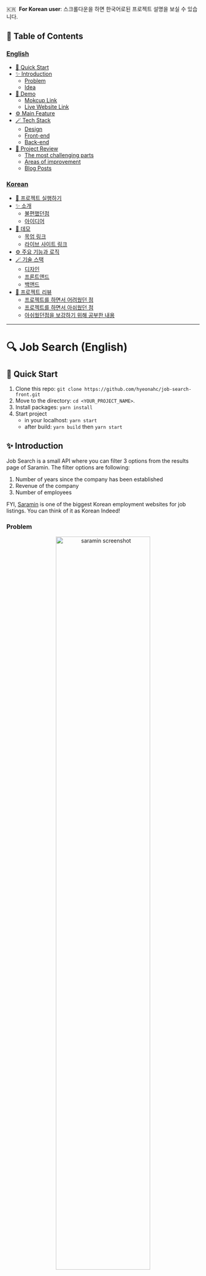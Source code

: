 🇰🇷  **For Korean user**: 스크롤다운을 하면 한국어로된 프로젝트 설명을 보실 수 있습니다.

## 📑 Table of Contents

### [English](<#🔍-Job-Search-(English)>)

- [🚀 Quick Start](#-Quick-Start)
- [✨ Introduction](#-Introduction)
  - [Problem](#Problem)
  - [Idea](#Idea)
- [👀 Demo](#-Demo)
  - [Mokcup Link](#Mokcup-Link)
  - [Live Website Link](#Live-Website-Link)
- [⚙️ Main Feature](#-Main-Feature)
- [🪄 Tech Stack](#-)
  - [Design](#Design)
  - [Front-end](#Front-end)
  - [Back-end](#Back-end)
- [📝 Project Review](#-Project-Review)
  - [The most challenging parts](#The-most-challenging-parts)
  - [Areas of improvement](#Areas-of-improvement)
  - [Blog Posts](#Blog-Posts)

### [Korean](<#🔍-Job-Search-(Korean)>)

- [🚀 프로젝트 실행하기](#-프로젝트-실행하기)
- [✨ 소개](#-소개)
  - [불편했던점](#-불편했던점)
  - [아이디어](#-아이디어)
- [👀 데모](#-데모)
  - [목업 링크](#목업-링크)
  - [라이브 사이트 링크](#라이브-사이트-링크)
- [⚙️ 주요 기능과 로직](#-주요-기능과-로직)
- [🪄 기술 스택](#-기술-스택)
  - [디자인](#-디자인)
  - [프론트앤드](#-프론트앤드)
  - [백앤드](#-백앤드)
- [📝 프로젝트 리뷰](#-프로젝트-리뷰)
  - [프로젝트를 하면서 어려웠던 점](#-프로젝트를-하면서-어려웠던-점)
  - [프로젝트를 하면서 아쉬웠던 점](#-프로젝트를-하면서-아쉬웠던-점)
  - [아쉬웠던점을 보강하기 위해 공부한 내용](#-아쉬웠던점을-보강하기-위해-공부한-내용)

---

# 🔍 Job Search (English)

## 🚀 Quick Start

1. Clone this repo: `git clone https://github.com/hyeonahc/job-search-front.git`
2. Move to the directory: `cd <YOUR_PROJECT_NAME>`.
3. Install packages: `yarn install`
4. Start project
   - in your localhost: `yarn start`
   - after build: `yarn build` then `yarn start`

## ✨ Introduction

Job Search is a small API where you can filter 3 options from the results page of Saramin. The filter options are following:

1. Number of years since the company has been established
2. Revenue of the company
3. Number of employees

FYI, [Saramin](https://www.saramin.co.kr/) is one of the biggest Korean employment websites for job listings. You can think of it as Korean Indeed!

### Problem

<p align="center">
  <img src="https://user-images.githubusercontent.com/83247825/163704800-17cc6fe0-9467-470d-b437-1263cef4b2fd.png" alt="saramin screenshot" style="width: 70%;"/>
</p>
Saramin provides job titles, locations and occupations for job search. You are likely to receive a lot of job postings that don’t match your preferences on the result page.

### Idea

My team came up with the idea of adding more search filters to narrow down the job postings and show relevant result data on the table.

## 👀 Demo

![Job Search](https://user-images.githubusercontent.com/83247825/163704640-e427dc00-af2f-4a16-a2e9-7d812a624411.png)

### Mokcup Link

🔗 [Click here to see the mockup on Behance](https://www.behance.net/gallery/141657723/Search-Jobs)

### Live Website Link

🔗 [Click here to see the live website link on Netlify](https://saramin-job-search.netlify.app/)

## ⚙️ Main Feature

1. Crawling: Crawled the job posting data from Saramin and displayed them on the table
2. Filtering: Added three options that filter the job posting data on the table

## 🪄 Tech Stack

#### Design [@hyeonahc](https://github.com/hyeonahc)

: Adobe XD

#### Front-end [@hyeonahc](https://github.com/hyeonahc)

: React, Context API, React Table, Scss

#### Back-end [@rerun1129](https://github.com/rerun1129)

: Java, Spring

🔗 Click here to see the back-end repository: [job_search_back](https://github.com/rerun1129/job_search_back)

## 📝 Project Review

### The most challenging parts

_Apr 17, 2022_

1. **Context API**

   When I created projects with React, I’ve been using state only locally (within the same component). I managed the state globally using the context API library for the first time in which I struggled with applying context API to my project. I would like to practice this feature more and use Redux for my next project.

2. **React Table**

   I used React Table library to easily insert data into the table and added the pagination feature. The most challenging part was quickly picking up the right information. Also, I found that it took more time for me to learn how to use the new library. My next goal is to experience more new libraries.

3. **Communication with back-end developers**

   Throughout the project, I found it difficult to understand the back-end developer (Even though it was in my native language, Korean) There were some new terms and a situation I never experienced before. I learned that it’s important to understand the bigger picture, the overall web development process, and to communicate with back-end developers as well as understand how the client-side receives the data from the back-end.

### Areas of improvement

1. **Add .gitignore file in the beginning of the project**

   I added .gitignore file later in the project which led to including unnecessary files(cache, node_mdules) in the git history.

2. **Make the meaningful commit**

   The best practice is committing when a certain feature is built. That’s something I didn’t know. I committed whenever I felt like it, which led to messing up the commit history.

3. **Keep the commit message convention**

   I didn’t follow the common commit message convention which made it hard to figure out what the commit is about.

### Blog Posts

I studied the challenging parts from this porject and wrote some blog posts. (Written in Korean 🇰🇷)

- [[Git] How to Write Git Commit Message](https://maplecoding.tistory.com/104?category=1268568)
- [[Git] Common Prefix for Conventional Commits](https://maplecoding.tistory.com/101?category=1268568)
- [[Git] 4 Things to Avoid When You Use Git](https://maplecoding.tistory.com/99?category=1268568)

---

# 🔍 Job Search (한국어)

## 🚀 프로젝트 실행하기

1. 리포 클론하기: `git clone https://github.com/hyeonahc/job-search-front.git`
2. 해당 디렉토리로 이동하기: `cd <YOUR_PROJECT_NAME>`.
3. 패키지 설치하기: `yarn install`
4. 프로젝트 실행하기
   - 사용자 로컬호스트: `yarn start`
   - 빌드후 사용: `yarn build` then `yarn start`

## ✨ 소개

Job Search는 [사람인](https://www.saramin.co.kr/zf_user/) IT/개발 직업군 검색결과에서 세가지 필터링 옵션을 추가하여 테이블로 정리해주는 간단한 API입니다. 3가지 필터링 옵션은 다음과 같습니다:

1. 업력
2. 매출액
3. 회사사원수

### 불편했던점

<p align="center">
  <img src="https://user-images.githubusercontent.com/83247825/163704800-17cc6fe0-9467-470d-b437-1263cef4b2fd.png" alt="saramin screenshot" style="width: 70%;"/>
</p>

사람인에서 구인정보를 검색할때 내가 선호하는 회사 조건을 필터링해주는 기능이 없어 불편함을 느꼈다.

### 아이디어

구인정보에서 회사 업력, 매출액, 회사사원수 필터링 옵션을 추가해서 테이블로 정리해주면 어떨까?

## 👀 데모

![Job Search](https://user-images.githubusercontent.com/83247825/163704640-e427dc00-af2f-4a16-a2e9-7d812a624411.png)

### 목업 링크

🔗 [Behance에서 목업 보러가기](https://www.behance.net/gallery/141657723/Search-Jobs)

### 라이브 사이트 링크

🔗 [Netlify로 배포한 라이브 사이트 보러가기](https://saramin-job-search.netlify.app/)

## ⚙️ 주요 기능과 로직

1. 크롤링: 사람인에서 IT/개발 직군의 회사 설립일, 매출액, 회사사원수 정보를 불러와 테이블에 보여준다
2. 필터링: 회사 설립일, 매출액, 회사사원수의 세부 검색 기능을 추가한다

## 🪄 기술 스택

#### 디자인 [@hyeonahc](https://github.com/hyeonahc)

: Adobe XD

#### 프론트앤드 [@hyeonahc](https://github.com/hyeonahc)

: React, Context API, useTable, Scss

#### 백앤드 [@rerun1129](https://github.com/rerun1129)

: Java, Spring

🔗  [백엔드 리포지토리: job_search_back 보러가기](https://github.com/rerun1129/job_search_back)

## 📝 프로젝트 리뷰

### 프로젝트를 하면서 어려웠던 점

_Apr 17, 2022_

1. **context API의 사용**

   지금까지 리액트 프로젝트를 할때 state를 컴포넌트 내부에서만 사용하였다. 이번 프로젝트를 진행하면서 처음으로 context API를 사용하여 전역적으로 state를 관리해주었다. 아직 사용법에 익숙하지 않아 프로젝트에 적용하는데 많은 어려움이 있었다. 리액트에서 전역적으로 데이터를 처리하는 방법을 더 공부해보겠다. 다음 프로젝트에서 전역적으로 상태관리를 할때는 redux를 공부해 사용해보고 싶다.

2. **React Table 라이브러리 사용**

   공식문서와 유튜브 강의를 보며 React Table 사용법을 익히면서 프로젝트에 적용해보았다. 아직까지는 공식문서를 파악하는 속도가 느리고 새로운 라이브러리를 만났을때 사용법을 익히는데 오랜 시간이 걸린다. 새로운 라이브러리를 접하는 것을 두려워하지 않고 영어로 된 공식문서를 자주 접해야겠다.

3. **백엔드 개발자와의 소통문제**

   프로젝트를 진행하면서 함께 작업을 했던 백엔드 개발자의 말을 이해하는데 어려움이 있었다. 이를 극복하기 위해 웹개발에 대한 전반적인 흐름을 이해하는 것이 중요하다고 느꼈다. 특히 프론트와 백엔드 사이에서 어떻게 데이터를 받아오는지에 대한 공부를 해 다음 프로젝트에서는 의사소통에 어려움을 줄이는 것을 목표로 삼겠다.

### 프로젝트를 하면서 아쉬웠던 점

1. **.gitignore 적용을 뒤늦게 했다**

   GitHub에 올라오지 않아도될 cache, node_modules에 대한 변경 정보도 같이 커밋되어 commit history가 지저분해지는 결과를 초래했다.

2. **깃 커밋 메시지 컨벤션을 지켜주지 못했다**

   깃 커밋 메세지에 대한 prefix, convention에 대한 사전 지식이 없어 기능별로 커밋을 하지 못했고 결과적으로 commit별로 내가 어떤 작업을 했는지 파악하기가 어려워졌다.

### 아쉬웠던점을 보강하기 위해 공부한 내용

- [[깃] 깃 커밋 메시지 컨벤션 (깃 메세지 작성법)](https://maplecoding.tistory.com/104?category=1268568)
- [[깃] 커밋 메세지 작성시 필요한 커밋 유형(prefix) 정리](https://maplecoding.tistory.com/101?category=1268568)
- [[깃] 깃 올바른 사용법 (안좋은 습관)](https://maplecoding.tistory.com/99?category=1268568)
